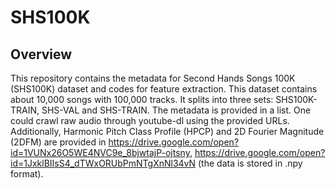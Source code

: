 # SHS100K
## Overview
This repository contains the metadata for Second Hands Songs 100K (SHS100K) dataset and codes for feature extraction. This dataset contains about 10,000 songs with 100,000 tracks. It splits into three sets: SHS100K-TRAIN, SHS-VAL and SHS-TRAIN. The metadata is provided in a list. One could crawl raw audio through youtube-dl using the provided URLs. Additionally, Harmonic Pitch Class Profile (HPCP) and 2D Fourier Magnitude (2DFM) are provided in https://drive.google.com/open?id=1VUNx26O5WE4NVC9e_8bjwtajP-ojtsny, https://drive.google.com/open?id=1JxklBIIsS4_dTWxORUbPmNTgXnNl34vN (the data is stored in .npy format).  


